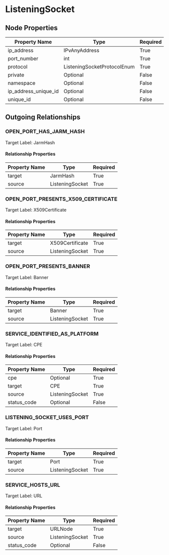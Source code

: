 
# ListeningSocket

## Node Properties

| Property Name | Type | Required |
| ------------- | ---- | -------- |
| ip_address | IPvAnyAddress | True |
| port_number | int | True |
| protocol | ListeningSocketProtocolEnum | True |
| private | Optional | False |
| namespace | Optional | False |
| ip_address_unique_id | Optional | False |
| unique_id | Optional | False |



## Outgoing Relationships

### OPEN_PORT_HAS_JARM_HASH

Target Label: JarmHash

#### Relationship Properties

| Property Name | Type | Required |
| ------------- | ---- | -------- |
| target | JarmHash | True |
| source | ListeningSocket | True |


### OPEN_PORT_PRESENTS_X509_CERTIFICATE

Target Label: X509Certificate

#### Relationship Properties

| Property Name | Type | Required |
| ------------- | ---- | -------- |
| target | X509Certificate | True |
| source | ListeningSocket | True |


### OPEN_PORT_PRESENTS_BANNER

Target Label: Banner

#### Relationship Properties

| Property Name | Type | Required |
| ------------- | ---- | -------- |
| target | Banner | True |
| source | ListeningSocket | True |


### SERVICE_IDENTIFIED_AS_PLATFORM

Target Label: CPE

#### Relationship Properties

| Property Name | Type | Required |
| ------------- | ---- | -------- |
| cpe | Optional | True |
| target | CPE | True |
| source | ListeningSocket | True |
| status_code | Optional | False |


### LISTENING_SOCKET_USES_PORT

Target Label: Port

#### Relationship Properties

| Property Name | Type | Required |
| ------------- | ---- | -------- |
| target | Port | True |
| source | ListeningSocket | True |


### SERVICE_HOSTS_URL

Target Label: URL

#### Relationship Properties

| Property Name | Type | Required |
| ------------- | ---- | -------- |
| target | URLNode | True |
| source | ListeningSocket | True |
| status_code | Optional | False |




